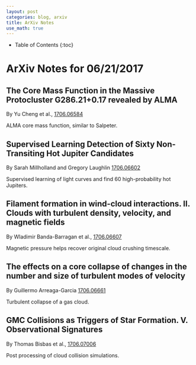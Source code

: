 ```yaml
---
layout: post
categories: blog, arxiv
title: ArXiv Notes
use_math: true
---
```


* Table of Contents
{:toc}


# ArXiv Notes for 06/21/2017

## The Core Mass Function in the Massive Protocluster G286.21+0.17 revealed by ALMA

By Yu Cheng et al., [1706.06584](https://arxiv.org/abs/1706.06584)

ALMA core mass function, similar to Salpeter.


## Supervised Learning Detection of Sixty Non-Transiting Hot Jupiter Candidates

By Sarah Millholland and Gregory Laughlin [1706.06602](https://arxiv.org/abs/1706.06602)

Supervised learning of light curves and find 60 high-probability hot Jupiters.


## Filament formation in wind-cloud interactions. II. Clouds with turbulent density, velocity, and magnetic fields

By Wladimir Banda-Barragan et al., [1706.06607](https://arxiv.org/abs/1706.06607)

Magnetic pressure helps recover original cloud crushing timescale.


## The effects on a core collapse of changes in the number and size of turbulent modes of velocity


By Guillermo Arreaga-Garcia [1706.06661](https://arxiv.org/abs/1706.06661)

Turbulent collapse of a gas cloud.


## GMC Collisions as Triggers of Star Formation. V. Observational Signatures


By Thomas Bisbas et al., [1706.07006](https://arxiv.org/abs/1706.07006)

Post processing of cloud collision simulations. 